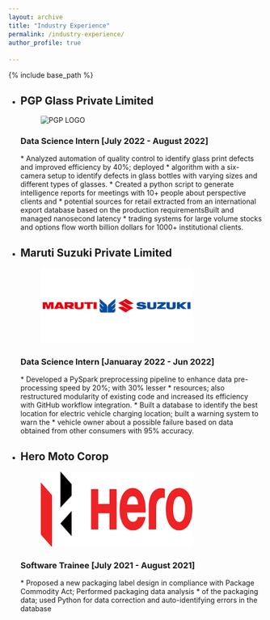 ```yaml
---
layout: archive
title: "Industry Experience"
permalink: /industry-experience/
author_profile: true

---
```


{% include base_path %}

* <h2>PGP Glass Private Limited</h2>
  <figure>
  <img src="/images/PGP_Logo.png" alt="PGP LOGO" style="width:100px;height:200px;">
  </figure>
  <h3>Data Science Intern [July 2022 - August 2022]</h3>
    * Analyzed automation of quality control to identify glass print defects and improved efficiency by 40%; deployed 
    * algorithm with a six-camera setup to identify defects in glass bottles with varying sizes and different types of glasses.
    * Created a python script to generate intelligence reports for meetings with 10+ people about perspective clients and 
    * potential sources for retail extracted from an international export database based on the production requirementsBuilt and managed nanosecond latency
    * trading systems for large volume stocks and options flow worth billion dollars for 1000+ institutional clients.


* <h2>Maruti Suzuki Private Limited</h2>
  <figure>
  <img src="/images/MS_Logo.png" alt = "Maruti" style="width:300px;height:150px;">
  </figure>
  <h3>Data Science Intern [Januaray 2022 - Jun 2022]</h3>
    * Developed a PySpark preprocessing pipeline to enhance data pre-processing speed by 20%; with 30% lesser 
    * resources; also restructured modularity of existing code and increased its efficiency with GitHub workflow integration.
    * Built a database to identify the best location for electric vehicle charging location; built a warning system to warn the 
    * vehicle owner about a possible failure based on data obtained from other consumers with 95% accuracy.

* <h2>Hero Moto Corop</h2>
  <figure>
  <img src="/images/Hero_Logo.png" alt= "Hero" style="width:300px;height:150px;">
  </figure>
  <h3>Software Trainee [July 2021 - August 2021]</h3>
    *  Proposed a new packaging label design in compliance with Package Commodity Act; Performed packaging data analysis 
    *  of the packaging data; used Python for data correction and auto-identifying errors in the database

